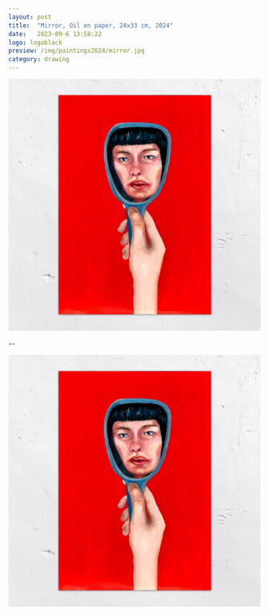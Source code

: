 ```yaml
---
layout: post
title:  "Mirror, Oil on paper, 24x33 cm, 2024"
date:   2023-09-6 13:58:22
logo: logoblack
preview: /img/paintings2024/mirror.jpg
category: drawing
---
```



![Picture 1](/img/paintings2024/mirror.jpg) 

--

![detail](/img/paintings2024/mirror.jpg) 



